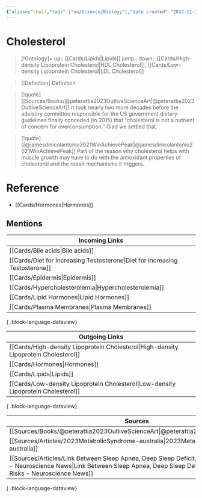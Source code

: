 ```yaml
---
{"aliases":null,"tags":["on/Science/Biology"],"date created":"2022-11-30 Wed","edited":"2023-04-06 Thu","dg-publish":true,"permalink":"/cards/cholesterol/","dgPassFrontmatter":true}
---
```


# Cholesterol

> [!Ontology]+
> up:: [[Cards/Lipids\|Lipids]]
> jump::
> down:: [[Cards/High-density Lipoprotein Cholesterol\|HDL Cholesterol]], [[Cards/Low-density Lipoprotein Cholesterol\|LDL Cholesterol]]

> [!Definition] Definition

> [!quote] [[Sources/Books/@peterattia2023OutliveScienceArt\|@peterattia2023OutliveScienceArt]]
> It took nearly two more decades before the advisory committee responsible for the US government dietary guidelines finally conceded (in 2015) that “cholesterol is not a nutrient of concern for overconsumption.” Glad we settled that.

> [!quote] [[@jamesdinicolantonio2021WinAchievePeak\|@jamesdinicolantonio2021WinAchievePeak]]
> Part of the reason why cholesterol helps with muscle growth may have to do with the antioxidant properties of cholesterol and the repair mechanisms it triggers.

# Reference

- [[Cards/Hormones\|Hormones]]

## Mentions

| Incoming Links                                                                  |
| ------------------------------------------------------------------------------- |
| [[Cards/Bile acids\|Bile acids]]                                             |
| [[Cards/Diet for Increasing Testosterone\|Diet for Increasing Testosterone]] |
| [[Cards/Epidermis\|Epidermis]]                                               |
| [[Cards/Hypercholesterolemia\|Hypercholesterolemia]]                         |
| [[Cards/Lipid Hormones\|Lipid Hormones]]                                     |
| [[Cards/Plasma Membranes\|Plasma Membranes]]                                 |

{ .block-language-dataview}

| Outgoing Links                                                                          |
| --------------------------------------------------------------------------------------- |
| [[Cards/High-density Lipoprotein Cholesterol\|High-density Lipoprotein Cholesterol]] |
| [[Cards/Hormones\|Hormones]]                                                         |
| [[Cards/Lipids\|Lipids]]                                                             |
| [[Cards/Low-density Lipoprotein Cholesterol\|Low-density Lipoprotein Cholesterol]]   |

{ .block-language-dataview}

| Sources                                                                                                                                                                                                    |
| ---------------------------------------------------------------------------------------------------------------------------------------------------------------------------------------------------------- |
| [[Sources/Books/@peterattia2023OutliveScienceArt\|@peterattia2023OutliveScienceArt]]                                                                                                                    |
| [[Sources/Articles/2023MetabolicSyndrome-australia\|2023MetabolicSyndrome-australia]]                                                                                                                   |
| [[Sources/Articles/Link Between Sleep Apnea, Deep Sleep Deficit, and Brain Health Risks - Neuroscience News\|Link Between Sleep Apnea, Deep Sleep Deficit, and Brain Health Risks - Neuroscience News]] |

{ .block-language-dataview}